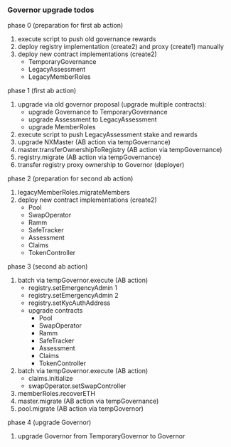 ### Governor upgrade todos

phase 0 (preparation for first ab action)
1. execute script to push old governance rewards
2. deploy registry implementation (create2) and proxy (create1) manually
3. deploy new contract implementations (create2)
   - TemporaryGovernance
   - LegacyAssessment
   - LegacyMemberRoles

phase 1 (first ab action)
1. upgrade via old governor proposal (upgrade multiple contracts):
   - upgrade Governance to TemporaryGovernance
   - upgrade Assessment to LegacyAssessment
   - upgrade MemberRoles
2. execute script to push LegacyAssessment stake and rewards
3. upgrade NXMaster (AB action via tempGovernance)
4. master.transferOwnershipToRegistry (AB action via tempGovernance)
5. registry.migrate (AB action via tempGovernance)
6. transfer registry proxy ownership to Governor (deployer)

phase 2 (preparation for second ab action)
1. legacyMemberRoles.migrateMembers
2. deploy new contract implementations (create2)
   - Pool
   - SwapOperator
   - Ramm
   - SafeTracker
   - Assessment
   - Claims
   - TokenController

phase 3 (second ab action)
1. batch via tempGovernor.execute (AB action)
   - registry.setEmergencyAdmin 1
   - registry.setEmergencyAdmin 2
   - registry.setKycAuthAddress
   - upgrade contracts
     - Pool
     - SwapOperator
     - Ramm
     - SafeTracker
     - Assessment
     - Claims
     - TokenController
2. batch via tempGovernor.execute (AB action)
   - claims.initialize
   - swapOperator.setSwapController
4. memberRoles.recoverETH
5. master.migrate (AB action via tempGovernance)
6. pool.migrate (AB action via tempGovernor)

phase 4 (upgrade Governor)
1. upgrade Governor from TemporaryGovernor to Governor
